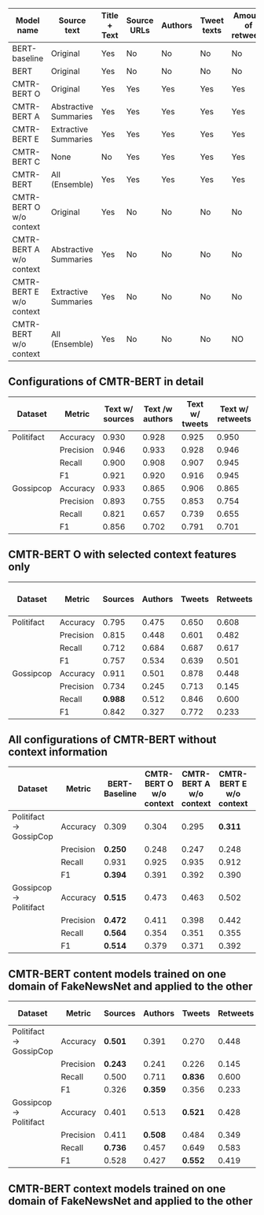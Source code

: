 | Model name              | Source text           | Title + Text | Source URLs | Authors | Tweet texts | Amount of retweets | Hierarchical Input Representation |
|-------------------------|-----------------------|--------------|-------------|---------|-------------|--------------------|-----------------------------------|
| BERT-baseline           | Original              | Yes          | No          | No      | No          | No                 | No                                |
| BERT                    | Original              | Yes          | No          | No      | No          | No                 | No                                |
| CMTR-BERT O             | Original              | Yes          | Yes         | Yes     | Yes         | Yes                | Yes                               |
| CMTR-BERT A             | Abstractive Summaries | Yes          | Yes         | Yes     | Yes         | Yes                | Yes                               |
| CMTR-BERT E             | Extractive Summaries  | Yes          | Yes         | Yes     | Yes         | Yes                | Yes                               |
| CMTR-BERT C             | None                  | No           | Yes         | Yes     | Yes         | Yes                | Yes                               |
| CMTR-BERT               | All (Ensemble)        | Yes          | Yes         | Yes     | Yes         | Yes                | Yes                               |
| CMTR-BERT O w/o context | Original              | Yes          | No          | No      | No          | No                 | Yes                               |
| CMTR-BERT A w/o context | Abstractive Summaries | Yes          | No          | No      | No          | No                 | Yes                               |
| CMTR-BERT E w/o context | Extractive Summaries  | Yes          | No          | No      | No          | No                 | Yes                               |
| CMTR-BERT w/o context   | All (Ensemble)        | Yes          | No          | No      | No          | NO                 | Yes                               |
## Configurations of CMTR-BERT in detail

| Dataset    | Metric    | Text w/ sources | Text /w authors | Text w/ tweets | Text w/ retweets |
|------------|-----------|-----------------|-----------------|----------------|------------------|
| Politifact | Accuracy  | 0.930           | 0.928           | 0.925          | 0.950            |
|            | Precision | 0.946           | 0.933           | 0.928          | 0.946            |
|            | Recall    | 0.900           | 0.908           | 0.907          | 0.945            |
|            | F1        | 0.921           | 0.920           | 0.916          | 0.945            |
| Gossipcop  | Accuracy  | 0.933           | 0.865           | 0.906          | 0.865            |
|            | Precision | 0.893           | 0.755           | 0.853          | 0.754            |
|            | Recall    | 0.821           | 0.657           | 0.739          | 0.655            |
|            | F1        | 0.856           | 0.702           | 0.791          | 0.701            |
## CMTR-BERT O with selected context features only

| Dataset    | Metric    | Sources | Authors | Tweets | Retweets | All (CMTR-BERT C) |
|------------|-----------|---------|---------|--------|----------|-------------------|
| Politifact | Accuracy  | 0.795   | 0.475   | 0.650  | 0.608    | **0.912**             |
|            | Precision | 0.815   | 0.448   | 0.601  | 0.482    | **0.977**             |
|            | Recall    | 0.712   | 0.684   | 0.687  | 0.617    | **0.827**             |
|            | F1        | 0.757   | 0.534   | 0.639  | 0.501    | **0.895**             |
| Gossipcop  | Accuracy  | 0.911   | 0.501   | 0.878  | 0.448    | **0.957**             |
|            | Precision | 0.734   | 0.245   | 0.713  | 0.145    | **0.859**             |
|            | Recall    | **0.988**   | 0.512   | 0.846  | 0.600    | 0.985             |
|            | F1        | 0.842   | 0.327   | 0.772  | 0.233    | **0.918**             |
## All configurations of CMTR-BERT without context information

| Dataset                | Metric    | BERT-Baseline | CMTR-BERT O w/o context | CMTR-BERT A w/o context | CMTR-BERT E w/o context | CMTR-BERT w/o context |
|------------------------|-----------|---------------|-------------------------|-------------------------|-------------------------|-----------------------|
| Politifact → GossipCop | Accuracy  | 0.309         | 0.304                   | 0.295                   | **0.311**               | 0.294                 |
|                        | Precision | **0.250**     | 0.248                   | 0.247                   | 0.248                   | 0.247                 |
|                        | Recall    | 0.931         | 0.925                   | 0.935                   | 0.912                   | **0.936**             |
|                        | F1        | **0.394**     | 0.391                   | 0.392                   | 0.390                   | 0.390                 |
| Gossipcop → Politifact | Accuracy  | **0.515**     | 0.473                   | 0.463                   | 0.502                   | 0.505                 |
|                        | Precision | **0.472**     | 0.411                   | 0.398                   | 0.442                   | 0.443                 |
|                        | Recall    | **0.564**     | 0.354                   | 0.351                   | 0.355                   | 0.333                 |
|                        | F1        | **0.514**     | 0.379                   | 0.371                   | 0.392                   | 0.380                 |
## CMTR-BERT content models trained on one domain of FakeNewsNet and applied to the other

| Dataset                | Metric    | Sources   | Authors   | Tweets    | Retweets | CMTR-BERT C |
|------------------------|-----------|-----------|-----------|-----------|----------|-------------|
| Politifact → GossipCop | Accuracy  | **0.501** | 0.391     | 0.270     | 0.448    | 0.423       |
|                        | Precision | **0.243** | 0.241     | 0.226     | 0.145    | 0.239       |
|                        | Recall    | 0.500     | 0.711     | **0.836** | 0.600    | 0.629       |
|                        | F1        | 0.326     | **0.359** | 0.356     | 0.233    | 0.345       |
| Gossipcop → Politifact | Accuracy  | 0.401     | 0.513     | **0.521** | 0.428    | 0.391       |
|                        | Precision | 0.411     | **0.508** | 0.484     | 0.349    | 0.404       |
|                        | Recall    | **0.736** | 0.457     | 0.649     | 0.583    | 0.731       |
|                        | F1        | 0.528     | 0.427     | **0.552** | 0.419    | 0.519       |
## CMTR-BERT context models trained on one domain of FakeNewsNet and applied to the other